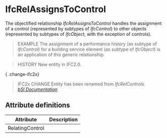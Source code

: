 IfcRelAssignsToControl
======================
The objectified relationship _IfcRelAssignsToControl_ handles the assignment
of a control (represented by subtypes of _IfcControl_) to other objects
(represented by subtypes of _IfcObject_, with the exception of controls).  
  
> EXAMPLE  The assignment of a performance history (as subtype of
> _IfcControl_) for a building service element (as subtype of _IfcObject_) is
> an application of this generic relationship.  
  
> HISTORY  New entity in IFC2.0.  
  
{ .change-ifc2x}  
> IFC2x CHANGE Entity has been renamed from _IfcRelControls_.  
[ _bSI
Documentation_](https://standards.buildingsmart.org/IFC/DEV/IFC4_2/FINAL/HTML/schema/ifckernel/lexical/ifcrelassignstocontrol.htm)


Attribute definitions
---------------------
| Attribute       | Description   |
|-----------------|---------------|
| RelatingControl |               |

